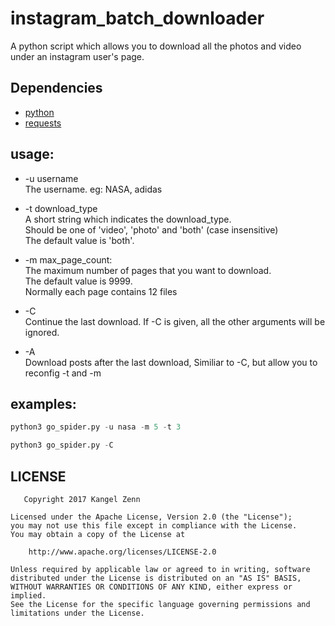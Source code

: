 # instagram_batch_downloader
A python script which allows you to download all the photos and video under an instagram user's page.


## Dependencies
+ [python]
+ [requests]

## usage:
+ -u username  
    The username. eg: NASA, adidas

+ -t download_type  
    A short string which indicates the download_type.   
    Should be one of 'video', 'photo' and 'both' (case insensitive)  
    The default value is 'both'.

+ -m max_page_count:  
    The maximum number of pages that you want to download.  
    The default value is 9999.  
    Normally each page contains 12 files

+ -C  
    Continue the last download. If -C is given, all the other arguments will be ignored.

+ -A  
    Download posts after the last download, Similiar to -C, but allow you to reconfig -t and -m
## examples:
```python
python3 go_spider.py -u nasa -m 5 -t 3
```

```python
python3 go_spider.py -C
```

## LICENSE

       Copyright 2017 Kangel Zenn

    Licensed under the Apache License, Version 2.0 (the "License");
    you may not use this file except in compliance with the License.
    You may obtain a copy of the License at

        http://www.apache.org/licenses/LICENSE-2.0

    Unless required by applicable law or agreed to in writing, software
    distributed under the License is distributed on an "AS IS" BASIS,
    WITHOUT WARRANTIES OR CONDITIONS OF ANY KIND, either express or implied.
    See the License for the specific language governing permissions and
    limitations under the License.

[requests]:https://github.com/kennethreitz/requests
[python]:https://www.python.org/